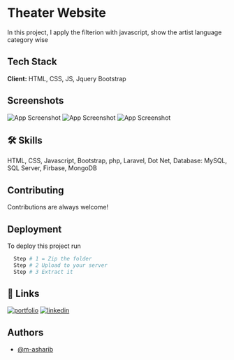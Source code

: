 
# Theater Website

In this project, I apply the filterion with javascript, show the artist language category wise


## Tech Stack

**Client:** HTML, CSS, JS, Jquery Bootstrap
## Screenshots

![App Screenshot](https://webberners.com/img/portfolio/w2%20(3).png)
![App Screenshot](https://webberners.com/img/portfolio/w2%20(4).png)
![App Screenshot](https://webberners.com/img/portfolio/w2%20(4).png)


## 🛠 Skills
HTML, CSS, Javascript, Bootstrap, php, Laravel, Dot Net, 
Database: MySQL, SQL Server, Firbase, MongoDB


## Contributing

Contributions are always welcome!


## Deployment

To deploy this project run

```bash
  Step # 1 = Zip the folder
  Step # 2 Upload to your server 
  Step # 3 Extract it
```


## 🔗 Links
[![portfolio](https://img.shields.io/badge/my_portfolio-000?style=for-the-badge&logo=ko-fi&logoColor=white)](https://webberners.com/)
[![linkedin](https://img.shields.io/badge/linkedin-0A66C2?style=for-the-badge&logo=linkedin&logoColor=white)](https://www.linkedin.com/in/muhammad-asharib-website-developer/)



## Authors

- [@m-asharib](https://github.com/M-Asharib/M-Asharib/)

